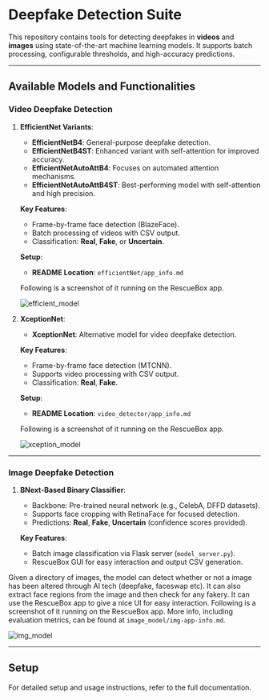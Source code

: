 # Deepfake Detection Suite

This repository contains tools for detecting deepfakes in **videos** and **images** using state-of-the-art machine learning models. It supports batch processing, configurable thresholds, and high-accuracy predictions.

---

## Available Models and Functionalities

### **Video Deepfake Detection**
1. **EfficientNet Variants**:
   - **EfficientNetB4**: General-purpose deepfake detection.
   - **EfficientNetB4ST**: Enhanced variant with self-attention for improved accuracy.
   - **EfficientNetAutoAttB4**: Focuses on automated attention mechanisms.
   - **EfficientNetAutoAttB4ST**: Best-performing model with self-attention and high precision.
   
   **Key Features**:
   - Frame-by-frame face detection (BlazeFace).
   - Batch processing of videos with CSV output.
   - Classification: **Real**, **Fake**, or **Uncertain**.

   **Setup**:
   - **README Location**: `efficientNet/app_info.md`

    Following is a screenshot of it running on the RescueBox app. 

    ![efficient_model](efficientNet/server.png)

2. **XceptionNet**:
    - **XceptionNet**: Alternative model for video deepfake detection.
    
    **Key Features**:
    - Frame-by-frame face detection (MTCNN).
    - Supports video processing with CSV output.
    - Classification: **Real**, **Fake**.
    
    **Setup**:
    - **README Location**: `video_detector/app_info.md`

    Following is a screenshot of it running on the RescueBox app. 

    ![xception_model](video_detector/server.png)

---

### **Image Deepfake Detection**

1. **BNext-Based Binary Classifier**:
   - Backbone: Pre-trained neural network (e.g., CelebA, DFFD datasets).
   - Supports face cropping with RetinaFace for focused detection.
   - Predictions: **Real**, **Fake**, **Uncertain** (confidence scores provided).

   **Key Features**:
   - Batch image classification via Flask server (`model_server.py`).
   - RescueBox GUI for easy interaction and output CSV generation.


Given a directory of images, the model can detect whether or not a image has been altered through AI tech (deepfake, faceswap etc). It can also extract face regions from the image and then check for any fakery. It can use the RescueBox app to give a nice UI for easy interaction. Following is a screenshot of it running on the RescueBox app. More info, including evaluation metrics, can be found at `image_model/img-app-info.md`. 

![img_model](image_model/image_server.png)

---

## Setup

For detailed setup and usage instructions, refer to the full documentation.


